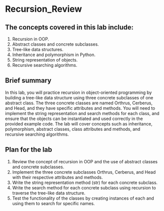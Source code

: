 # Recursion_Review

## The concepts covered in this lab include:

1. Recursion in OOP.
2. Abstract classes and concrete subclasses.
3. Tree-like data structures.
4. Inheritance and polymorphism in Python.
5. String representation of objects.
6. Recursive searching algorithms.

## Brief summary
In this lab, you will practice recursion in object-oriented programming by building a tree-like data structure using three concrete subclasses of one abstract class. The three concrete classes are named Orthrus, Cerberus, and Head, and they have specific attributes and methods. You will need to implement the string representation and search methods for each class, and ensure that the objects can be instantiated and used correctly in the provided example code. The lab will cover concepts such as inheritance, polymorphism, abstract classes, class attributes and methods, and recursive searching algorithms.

## Plan for the lab
1. Review the concept of recursion in OOP and the use of abstract classes and concrete subclasses.
2. Implement the three concrete subclasses Orthrus, Cerberus, and Head with their respective attributes and methods.
3. Write the string representation method (str) for each concrete subclass.
4. Write the search method for each concrete subclass using recursion to traverse the tree-like data structure.
5. Test the functionality of the classes by creating instances of each and using them to search for specific names.
